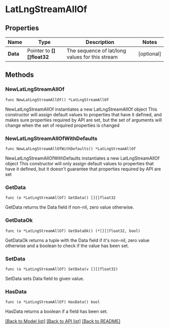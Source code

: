 # LatLngStreamAllOf

## Properties

Name | Type | Description | Notes
------------ | ------------- | ------------- | -------------
**Data** | Pointer to **[][]float32** | The sequence of lat/long values for this stream | [optional] 

## Methods

### NewLatLngStreamAllOf

`func NewLatLngStreamAllOf() *LatLngStreamAllOf`

NewLatLngStreamAllOf instantiates a new LatLngStreamAllOf object
This constructor will assign default values to properties that have it defined,
and makes sure properties required by API are set, but the set of arguments
will change when the set of required properties is changed

### NewLatLngStreamAllOfWithDefaults

`func NewLatLngStreamAllOfWithDefaults() *LatLngStreamAllOf`

NewLatLngStreamAllOfWithDefaults instantiates a new LatLngStreamAllOf object
This constructor will only assign default values to properties that have it defined,
but it doesn't guarantee that properties required by API are set

### GetData

`func (o *LatLngStreamAllOf) GetData() [][]float32`

GetData returns the Data field if non-nil, zero value otherwise.

### GetDataOk

`func (o *LatLngStreamAllOf) GetDataOk() (*[][]float32, bool)`

GetDataOk returns a tuple with the Data field if it's non-nil, zero value otherwise
and a boolean to check if the value has been set.

### SetData

`func (o *LatLngStreamAllOf) SetData(v [][]float32)`

SetData sets Data field to given value.

### HasData

`func (o *LatLngStreamAllOf) HasData() bool`

HasData returns a boolean if a field has been set.


[[Back to Model list]](../README.md#documentation-for-models) [[Back to API list]](../README.md#documentation-for-api-endpoints) [[Back to README]](../README.md)


